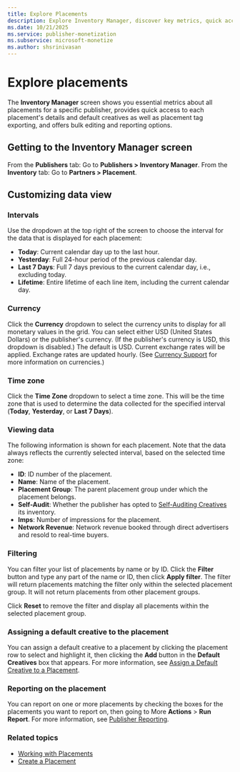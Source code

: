 ```yaml
---
title: Explore Placements
description: Explore Inventory Manager, discover key metrics, quick access to details, and default creatives for all placements. 
ms.date: 10/21/2025
ms.service: publisher-monetization
ms.subservice: microsoft-monetize
ms.author: shsrinivasan
---
```


# Explore placements

The **Inventory Manager** screen shows you essential metrics about all placements for a specific publisher, provides quick access to each placement's details and default creatives as well as placement tag exporting, and offers bulk editing and reporting options.

## Getting to the Inventory Manager screen

From the **Publishers** tab: Go to **Publishers >  Inventory Manager**.
From the **Inventory** tab: Go to **Partners >  Placement**.

## Customizing data view

### Intervals

Use the dropdown at the top right of the screen to choose the interval for the data that is displayed for each placement:

- **Today**: Current calendar day up to the last hour.
- **Yesterday**: Full 24-hour period of the previous calendar day.
- **Last 7 Days**: Full 7 days previous to the current calendar day, i.e., excluding today.
- **Lifetime**: Entire lifetime of each line item, including the current calendar day.

### Currency

Click the **Currency** dropdown to select the currency units to display for all monetary values in the grid. You can select either USD (United States Dollars) or the publisher's currency. (If the publisher's currency is USD, this dropdown is disabled.) The default is USD. Current exchange rates will be applied. Exchange rates are updated hourly. (See [Currency Support](currency-support.md) for more information on currencies.)

### Time zone

Click the **Time Zone** dropdown to select a time zone. This will be the time zone that is used to determine the data collected for the specified interval (**Today**, **Yesterday**, or **Last 7 Days**).

### Viewing data

The following information is shown for each placement. Note that the data always reflects the currently selected interval, based on the selected time zone:

- **ID**: ID number of the placement.
- **Name**: Name of the placement.
- **Placement Group**: The parent placement group under which the placement belongs.
- **Self-Audit**: Whether the publisher has opted to [Self-Auditing Creatives](self-auditing-creatives.md) its inventory.
- **Imps**: Number of impressions for the placement.
- **Network Revenue**: Network revenue booked through direct advertisers and resold to real-time buyers.

### Filtering

You can filter your list of placements by name or by ID. Click the **Filter** button and type any part of the name or ID, then click **Apply filter**. The filter will return placements matching the filter only within the selected placement group. It will not return placements from other placement groups.

Click **Reset** to remove the filter and display all placements within the selected placement group.

### Assigning a default creative to the placement

You can assign a default creative to a placement by clicking the placement row to select and highlight it, then clicking the **Add** button in the **Default Creatives** box that appears. For more information, see [Assign a Default Creative to a Placement](assign-a-default-creative-to-a-placement.md).

### Reporting on the placement

You can report on one or more placements by checking the boxes for the placements you want to report on, then going to More **Actions** >  **Run Report**. For more information, see [Publisher Reporting](publisher-reporting.md).

### Related topics

- [Working with Placements](working-with-placements.md)
- [Create a Placement](create-a-placement.md)
